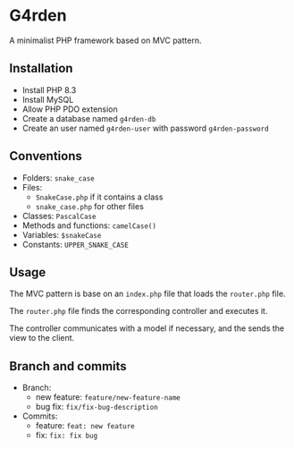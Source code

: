 # G4rden

A minimalist PHP framework based on MVC pattern.

## Installation

- Install PHP 8.3
- Install MySQL
- Allow PHP PDO extension
- Create a database named `g4rden-db`
- Create an user named `g4rden-user` with password `g4rden-password`

## Conventions

- Folders: `snake_case`
- Files:
  - `SnakeCase.php` if it contains a class
  - `snake_case.php` for other files
- Classes: `PascalCase`
- Methods and functions: `camelCase()`
- Variables: `$snakeCase`
- Constants: `UPPER_SNAKE_CASE`

## Usage

The MVC pattern is base on an `index.php` file that loads the `router.php` file.

The `router.php` file finds the corresponding controller and executes it.

The controller communicates with a model if necessary, and the sends the view to the client.


## Branch and commits

- Branch:
    - new feature: `feature/new-feature-name`
    - bug fix: `fix/fix-bug-description`
- Commits:
    - feature: `feat: new feature`
    - fix: `fix: fix bug`